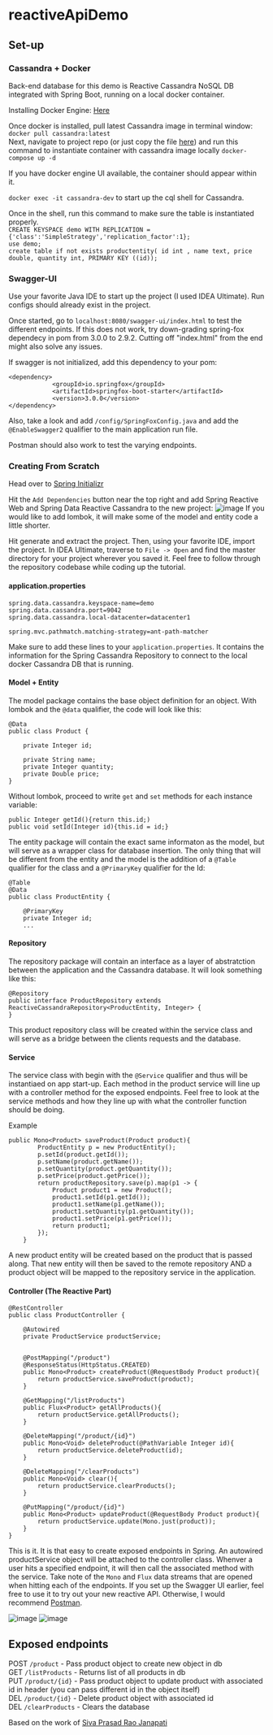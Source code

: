 # reactiveApiDemo

## Set-up

### Cassandra + Docker

Back-end database for this demo is Reactive Cassandra NoSQL DB integrated with Spring Boot, running on a local docker container.

Installing Docker Engine: [Here](https://docs.docker.com/engine/install/)

Once docker is installed, pull latest Cassandra image in terminal window:
``` docker pull cassandra:latest```  
Next, navigate to project repo (or just copy the file [here](compose.yaml)) and run this command to instantiate container with cassandra image locally ```docker-compose up -d```  

If you have docker engine UI available, the container should appear within it. 

```docker exec -it cassandra-dev``` to start up the cql shell for Cassandra.

Once in the shell, run this command to make sure the table is instantiated properly.  
```CREATE KEYSPACE demo WITH REPLICATION = {'class':'SimpleStrategy','replication_factor':1};```  
```use demo;```  
```create table if not exists productentity( id int , name text, price double, quantity int, PRIMARY KEY ((id));```

### Swagger-UI

Use your favorite Java IDE to start up the project (I used IDEA Ultimate). Run configs should already exist in the project.

Once started, go to ```localhost:8080/swagger-ui/index.html``` to test the different endpoints. If this does not work, try down-grading spring-fox dependecy in pom from 3.0.0 to 2.9.2. Cutting off "index.html" from the end might also solve any issues.

If swagger is not initialized, add this dependency to your pom:
```
<dependency>
            <groupId>io.springfox</groupId>
            <artifactId>springfox-boot-starter</artifactId>
            <version>3.0.0</version>
</dependency>
```

Also, take a look and add `/config/SpringFoxConfig.java` and add the `@EnableSwagger2` qualifier to the main application run file.

Postman should also work to test the varying endpoints.

### Creating From Scratch

Head over to [Spring Initializr](https://start.spring.io/)

Hit the `Add Dependencies` button near the top right and add Spring Reactive Web and Spring Data Reactive Cassandra to the new project:
![image](https://user-images.githubusercontent.com/55921708/193653803-4b53ca2f-2d7d-4173-937b-f365c8ab53c5.png)
If you would like to add lombok, it will make some of the model and entity code a little shorter.

Hit generate and extract the project. Then, using your favorite IDE, import the project. In IDEA Ultimate, traverse to `File -> Open` and find the master directory for your project wherever you saved it. 
Feel free to follow through the repository codebase while coding up the tutorial.

#### application.properties
```
spring.data.cassandra.keyspace-name=demo
spring.data.cassandra.port=9042
spring.data.cassandra.local-datacenter=datacenter1

spring.mvc.pathmatch.matching-strategy=ant-path-matcher
```

Make sure to add these lines to your `application.properties`. It contains the information for the Spring Cassandra Repository to connect to the local docker Cassandra DB that is running.

#### Model + Entity
The model package contains the base object definition for an object. With lombok and the `@data` qualifier, the code will look like this:
``` 
@Data
public class Product {

    private Integer id;

    private String name;
    private Integer quantity;
    private Double price;
} 
```

Without lombok, proceed to write `get` and `set` methods for each instance variable:

```
public Integer getId(){return this.id;)
public void setId(Integer id){this.id = id;}
```

The entity package will contain the exact same informaton as the model, but will serve as a wrapper class for database insertion. The only thing that will be different from the entity and the model is the addition of a `@Table` qualifier for the class and a `@PrimaryKey` qualifier for the Id:
```
@Table
@Data
public class ProductEntity {

    @PrimaryKey
    private Integer id;
    ...
```

#### Repository
The repository package will contain an interface as a layer of abstratction between the application and the Cassandra database. It will look something like this:
```
@Repository
public interface ProductRepository extends ReactiveCassandraRepository<ProductEntity, Integer> {
}
```

This product repository class will be created within the service class and will serve as a bridge between the clients requests and the database.

#### Service
The service class with begin with the `@Service` qualifier and thus will be instantiaed on app start-up. Each method in the product service will line up with a controller method for the exposed endpoints. Feel free to look at the service methods and how they line up with what the controller function should be doing. 

Example
```
public Mono<Product> saveProduct(Product product){
        ProductEntity p = new ProductEntity();
        p.setId(product.getId());
        p.setName(product.getName());
        p.setQuantity(product.getQuantity());
        p.setPrice(product.getPrice());
        return productRepository.save(p).map(p1 -> {
            Product product1 = new Product();
            product1.setId(p1.getId());
            product1.setName(p1.getName());
            product1.setQuantity(p1.getQuantity());
            product1.setPrice(p1.getPrice());
            return product1;
        });
    }
```

A new product entity will be created based on the product that is passed along. That new entity will then be saved to the remote repository AND a product object will be mapped to the repository service in the application.

#### Controller (The Reactive Part)
```
@RestController
public class ProductController {

    @Autowired
    private ProductService productService;


    @PostMapping("/product")
    @ResponseStatus(HttpStatus.CREATED)
    public Mono<Product> createProduct(@RequestBody Product product){
        return productService.saveProduct(product);
    }

    @GetMapping("/listProducts")
    public Flux<Product> getAllProducts(){
        return productService.getAllProducts();
    }

    @DeleteMapping("/product/{id}")
    public Mono<Void> deleteProduct(@PathVariable Integer id){
        return productService.deleteProduct(id);
    }

    @DeleteMapping("/clearProducts")
    public Mono<Void> clear(){
        return productService.clearProducts();
    }

    @PutMapping("/product/{id}")
    public Mono<Product> updateProduct(@RequestBody Product product){
        return productService.update(Mono.just(product));
    }
}
```
This is it. It is that easy to create exposed endpoints in Spring. An autowired productService object will be attached to the controller class. Whenver a user hits a specified endpoint, it will then call the associated method with the service. Take note of the `Mono` and `Flux` data streams that are opened when hitting each of the endpoints. If you set up the Swagger UI earlier, feel free to use it to try out your new reactive API. Otherwise, I would recommend [Postman](https://www.postman.com/).

![image](https://user-images.githubusercontent.com/55921708/193660052-be52145b-3f45-44c1-941c-0ba8f338dc1c.png)
![image](https://user-images.githubusercontent.com/55921708/193660066-fb4a5c1c-7ae6-41b5-82fd-670d0c17e3b3.png)


## Exposed endpoints

POST `/product` - Pass product object to create new object in db  
GET `/listProducts` - Returns list of all products in db  
PUT `/product/{id}` - Pass product object to update product with associated id in header (you can pass different id in the object itself)  
DEL `/product/{id}` - Delete product object with associated id  
DEL `/clearProducts` - Clears the database

Based on the work of [Siva Prasad Rao Janapati](https://dzone.com/articles/build-reactive-rest-apis-with-spring-webflux)
